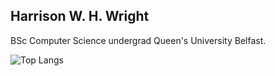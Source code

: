 ## Harrison W. H. Wright
BSc Computer Science undergrad Queen's University Belfast.

![Top Langs](https://github-readme-stats.vercel.app/api/top-langs/?username=harrisonwhwright&layout=compact)
